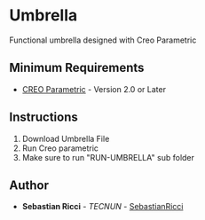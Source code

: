 # Umbrella

Functional umbrella designed with Creo Parametric

## Minimum Requirements
* [CREO Parametric](https://www.ptc.com/en/products/cad/creo/parametric) - Version 2.0 or Later

## Instructions

1. Download Umbrella File
2. Run Creo parametric
3. Make sure to run "RUN-UMBRELLA" sub folder

## Author

* **Sebastian Ricci** - *TECNUN* - [SebastianRicci](https://github.com/SebastianRicci)

